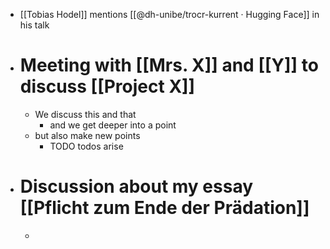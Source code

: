 - [[Tobias Hodel]] mentions [[@dh-unibe/trocr-kurrent · Hugging Face]] in his talk
- # Meeting with [[Mrs. X]] and [[Y]] to discuss [[Project X]]
	- We discuss this and that
		- and we get deeper into a point
	- but also make new points
		- TODO todos arise
- # Discussion about my essay [[Pflicht zum Ende der Prädation]]
	-